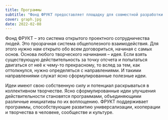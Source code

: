 ```yaml
---
title: Программы
subtitle: "Фонд ФРУКТ предоставляет площадку для совместной разработки и реализации открытых социо-культурных программ, соответствующим его ценностям и миссии."
cover: graph.jpg
date: 2022-02-08
---
```


Фонд ФРУКТ – это система открытого проектного сотрудничества людей. Это прозрачная система общеполезного взаимодействия. Для этого нужно нам открыто обо всем договориться, начиная с самых основ. Основа любого творческого начинания – идея. Если взять существующую действительность за точку отсчета и попытаться двигаться от неё к чему-то прекрасному, то вслед за тем, как оттолкнулся, нужно определяться с направлениями. И такими направлениями служат ясно сформулированные полезные идеи.

Идеи имеют свою собственную силу и потенциал раскрываться в коллективном творчестве. Ясно сформулированные идеи улучшения действительности становятся программами, объединяющими различные инициативы по их воплощению. ФРУКТ поддерживает программы, способствующие развитию универсализации, кооперации и творчества в человеке, сообществе и культуре.
